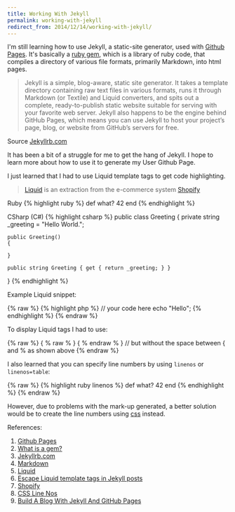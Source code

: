 ```yaml
---
title: Working With Jekyll
permalink: working-with-jekyll
redirect_from: 2014/12/14/working-with-jekyll/
---
```


I'm still learning how to use Jekyll, a static-site generator, used with [Github Pages](https://pages.github.com/). It's basically a [ruby gem](http://guides.rubygems.org/what-is-a-gem/), which is a library of ruby code, that compiles a directory of various file formats, primarily Markdown, into html pages.

>Jekyll is a simple, blog-aware, static site generator. It takes a template directory containing raw text files in various formats, runs it through Markdown (or Textile) and Liquid converters, and spits out a complete, ready-to-publish static website suitable for serving with your favorite web server. Jekyll also happens to be the engine behind GitHub Pages, which means you can use Jekyll to host your project’s page, blog, or website from GitHub’s servers for free. 
>
Source [Jekyllrb.com](http://jekyllrb.com/)

It has been a bit of a struggle for me to get the hang of Jekyll.  I hope to learn more about how to use it to generate my User Github Page.

I just learned that I had to use Liquid template tags to get code highlighting.

>[Liquid](http://liquidmarkup.org/) is an extraction from the e-commerce system [Shopify](http://www.shopify.com/)

Ruby
{% highlight ruby %}
def what?
  42
end
{% endhighlight %}

CSharp (C#)
{% highlight csharp %}
public class Greeting 
{
    private string _greeting = "Hello World.";

    public Greeting()
    {

    }

    public string Greeting { get { return _greeting; } }
}
{% endhighlight %}


Example Liquid snippet:

{% raw %}
    {% highlight php %}
        // your code here
        echo "Hello";
    {% endhighlight %}
{% endraw %}

To display Liquid tags I had to use:

{% raw %}
    { % raw % }
    { % endraw % }
    // but without the space between { and % as shown above
{% endraw %}

I also learned that you can specify line numbers by using ```linenos``` or ```linenos=table```:

{% raw %}
    {% highlight ruby linenos %}
    def what?
      42
    end
    {% endhighlight %}
{% endraw %}

However, due to problems with the mark-up generated, a better solution would be to create the line numbers using [css](https://reanimus.github.io/2014/04/14/fun-times-with-jekylls-code-highlighting.html) instead.

References:

1. [Github Pages](https://pages.github.com/)
2. [What is a gem?](http://guides.rubygems.org/what-is-a-gem/)
3. [Jekyllrb.com](http://jekyllrb.com/)
4. [Markdown](http://daringfireball.net/projects/markdown/syntax)
5. [Liquid](http://liquidmarkup.org/)
6. [Escape Liquid template tags in Jekyll posts](http://sarathlal.com/escape-liquid-template-tags-in-jekyll-posts/)
7. [Shopify](http://www.shopify.com/)
8. [CSS Line Nos](https://reanimus.github.io/2014/04/14/fun-times-with-jekylls-code-highlighting.html)
9. [Build A Blog With Jekyll And GitHub Pages](http://www.smashingmagazine.com/2014/08/build-blog-jekyll-github-pages/)



